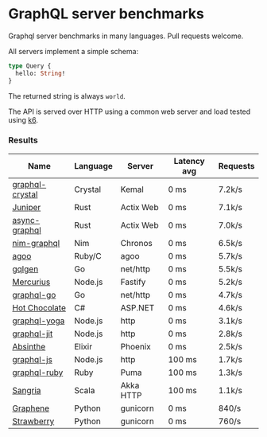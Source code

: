 <!-- README.md is generated from README.ecr, do not edit -->

# GraphQL server benchmarks

Graphql server benchmarks in many languages. Pull requests welcome.

All servers implement a simple schema:

```graphql
type Query {
  hello: String!
}
```

The returned string is always `world`.

The API is served over HTTP using a common web server and load tested using [k6](https://github.com/grafana/k6).

### Results

| Name                          | Language      | Server          | Latency avg      | Requests      |
| ----------------------------  | ------------- | --------------- | ---------------- | ------------- |
| [graphql-crystal](https://github.com/graphql-crystal/graphql) | Crystal | Kemal | 0 ms | 7.2k/s |
| [Juniper](https://github.com/graphql-rust/juniper) | Rust | Actix Web | 0 ms | 7.1k/s |
| [async-graphql](https://github.com/async-graphql/async-graphql) | Rust | Actix Web | 0 ms | 7.0k/s |
| [nim-graphql](https://github.com/status-im/nim-graphql) | Nim | Chronos | 0 ms | 6.5k/s |
| [agoo](https://github.com/ohler55/agoo) | Ruby/C | agoo | 0 ms | 5.7k/s |
| [gqlgen](https://github.com/99designs/gqlgen) | Go | net/http | 0 ms | 5.5k/s |
| [Mercurius](https://github.com/mercurius-js/mercurius) | Node.js | Fastify | 0 ms | 5.2k/s |
| [graphql-go](https://github.com/graphql-go/graphql) | Go | net/http | 0 ms | 4.7k/s |
| [Hot Chocolate](https://github.com/ChilliCream/hotchocolate) | C# | ASP.NET | 0 ms | 4.6k/s |
| [graphql-yoga](https://github.com/dotansimha/graphql-yoga) | Node.js | http | 0 ms | 3.1k/s |
| [graphql-jit](https://github.com/zalando-incubator/graphql-jit) | Node.js | http | 0 ms | 2.8k/s |
| [Absinthe](https://github.com/absinthe-graphql/absinthe) | Elixir | Phoenix | 0 ms | 2.5k/s |
| [graphql-js](https://github.com/graphql/graphql-js) | Node.js | http | 100 ms | 1.7k/s |
| [graphql-ruby](https://github.com/rmosolgo/graphql-ruby) | Ruby | Puma | 100 ms | 1.3k/s |
| [Sangria](https://github.com/sangria-graphql/sangria) | Scala | Akka HTTP | 100 ms | 1.1k/s |
| [Graphene](https://github.com/graphql-python/graphene) | Python | gunicorn | 0 ms | 840/s |
| [Strawberry](https://github.com/strawberry-graphql/strawberry) | Python | gunicorn | 0 ms | 760/s |
